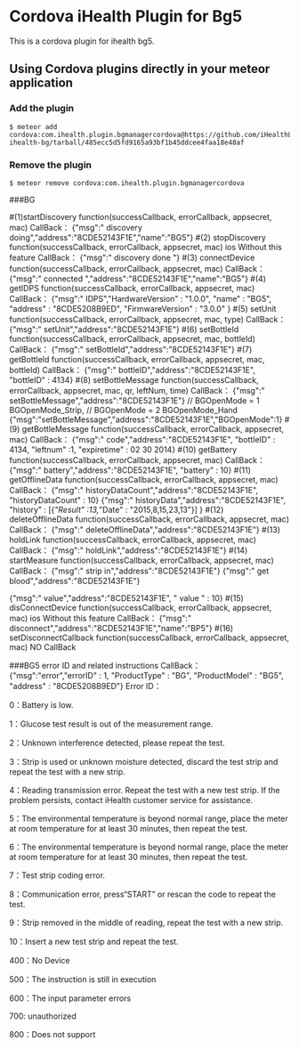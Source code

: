 # Cordova iHealth Plugin for Bg5

This is a cordova plugin for ihealth bg5.

## Using Cordova plugins directly in your meteor application

### Add the plugin

    $ meteor add cordova:com.ihealth.plugin.bgmanagercordova@https://github.com/iHealthLab/plugin-ihealth-bg/tarball/485ecc5d5fd9165a93bf1b45ddcee4faa18e48af


### Remove the plugin

    $ meteor remove cordova:com.ihealth.plugin.bgmanagercordova
    


###BG

#(1)startDiscovery
function(successCallback, errorCallback, appsecret, mac)
CallBack：
{"msg":" discovery doing","address":"8CDE52143F1E","name":"BG5"}
#(2) stopDiscovery
function(successCallback, errorCallback, appsecret, mac)
ios Without this feature
CallBack：
{"msg":" discovery done "}
#(3) connectDevice
function(successCallback, errorCallback, appsecret, mac)
CallBack：
{"msg":" connected ","address":"8CDE52143F1E","name":"BG5"}
#(4) getIDPS
function(successCallback, errorCallback, appsecret, mac)
CallBack：
{"msg":" IDPS","HardwareVersion" : "1.0.0", "name" : "BG5", "address" : "8CDE5208B9ED",  "FirmwareVersion" : "3.0.0" }
#(5) setUnit
function(successCallback, errorCallback, appsecret, mac, type)
CallBack：
{"msg":" setUnit","address":"8CDE52143F1E"}
#(6) setBottleId
function(successCallback, errorCallback, appsecret, mac, bottleId)
CallBack：
{"msg":" setBottleId","address":"8CDE52143F1E"}
#(7) getBottleId
function(successCallback, errorCallback, appsecret, mac, bottleId)
CallBack：
{"msg":" bottleID","address":"8CDE52143F1E", "bottleID" : 4134}
#(8) setBottleMessage
function(successCallback, errorCallback, appsecret, mac, qr, leftNum, time)
CallBack：
{"msg":" setBottleMessage","address":"8CDE52143F1E"}
// BGOpenMode = 1   BGOpenMode_Strip,
//  BGOpenMode = 2    BGOpenMode_Hand
{"msg":"setBottleMessage","address":"8CDE52143F1E","BGOpenMode":1}
#(9) getBottleMessage
function(successCallback, errorCallback, appsecret, mac)
CallBack：
{"msg":" code","address":"8CDE52143F1E", "bottleID" : 4134, "leftnum" :1, "expiretime" : 02 30 2014}
#(10) getBattery
function(successCallback, errorCallback, appsecret, mac)
CallBack：
{"msg":" battery","address":"8CDE52143F1E", "battery" : 10}
#(11) getOfflineData
function(successCallback, errorCallback, appsecret, mac)
CallBack：
{"msg":" historyDataCount","address":"8CDE52143F1E", "historyDataCount" : 10}
{"msg":" historyData","address":"8CDE52143F1E", "history" : [{_"Result" :13,_"Date" : "2015,8,15,23,13"}] }
#(12) deleteOfflineData
function(successCallback, errorCallback, appsecret, mac)
CallBack：
{"msg":" deleteOfflineData","address":"8CDE52143F1E"}
#(13) holdLink
function(successCallback, errorCallback, appsecret, mac)
CallBack：
{"msg":" holdLink","address":"8CDE52143F1E"}
#(14) startMeasure
function(successCallback, errorCallback, appsecret, mac)
CallBack：
{"msg":" strip in","address":"8CDE52143F1E"}
{"msg":" get blood","address":"8CDE52143F1E"}

{"msg":" value","address":"8CDE52143F1E", " value " : 10}
#(15) disConnectDevice
function(successCallback, errorCallback, appsecret, mac)
ios Without this feature
CallBack：
{"msg":" disconnect","address":"8CDE52143F1E","name":"BP5"}
#(16) setDisconnectCallback
function(successCallback, errorCallback, appsecret, mac)
NO CallBack

###BG5 error ID and related instructions
CallBack：
{"msg":"error","errorID" : 1, "ProductType" : "BG", "ProductModel" : "BG5", "address" : "8CDE5208B9ED"}
Error ID：                
            
                         
0：Battery is low.

1：Glucose test result is out of the measurement range.

2：Unknown interference detected, please repeat the test.

3：Strip is used or unknown moisture detected, discard the test strip and repeat the test with a new strip.

4：Reading transmission error. Repeat the test with a new test strip. If the problem persists, contact iHealth customer service for assistance.

5：The environmental temperature is beyond normal range, place the meter at room temperature for at least 30 minutes, then repeat the test.

6：The environmental temperature is beyond normal range, place the meter at room temperature for at least 30 minutes, then repeat the test.

7：Test strip coding error.

8：Communication error, press“START” or rescan the code to repeat the test.

9：Strip removed in the middle of reading, repeat the test with a new strip.

10：Insert a new test strip and repeat the test.

400：No Device

500：The instruction is still in execution  

600：The input parameter errors 

700: unauthorized

800：Does not support

  
